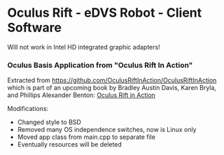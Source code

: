 
Oculus Rift - eDVS Robot - Client Software
==========================================

Will not work in Intel HD integrated graphic adapters!

### Oculus Basis Application from "Oculus Rift In Action"
Extracted from https://github.com/OculusRiftInAction/OculusRiftInAction which is part of an upcoming book by Bradley Austin Davis, Karen Bryla, and Phillips Alexander Benton: [Oculus Rift in Action](http://www.manning.com/bdavis/)

Modifications:
 - Changed style to BSD
 - Removed many OS independence switches, now is Linux only
 - Moved app class from main.cpp to separate file
 - Eventually resources will be deleted


